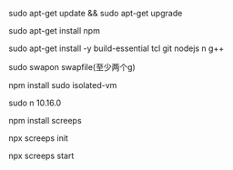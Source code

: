 sudo apt-get update && sudo apt-get upgrade

sudo apt-get install npm

sudo apt-get install -y build-essential tcl git nodejs n g++

sudo swapon swapfile(至少两个g)

npm install sudo isolated-vm

sudo n 10.16.0

npm install screeps

npx screeps init

npx screeps start
